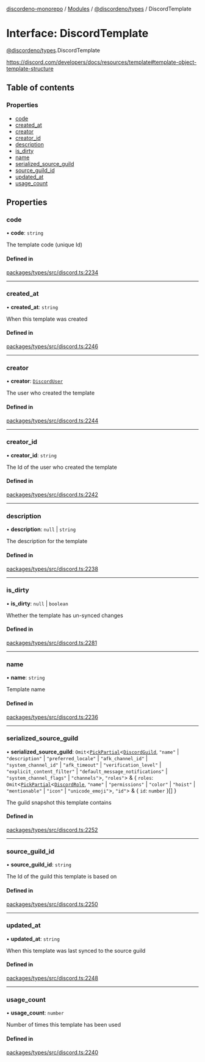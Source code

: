 [discordeno-monorepo](../README.md) / [Modules](../modules.md) / [@discordeno/types](../modules/discordeno_types.md) / DiscordTemplate

# Interface: DiscordTemplate

[@discordeno/types](../modules/discordeno_types.md).DiscordTemplate

https://discord.com/developers/docs/resources/template#template-object-template-structure

## Table of contents

### Properties

- [code](discordeno_types.DiscordTemplate.md#code)
- [created_at](discordeno_types.DiscordTemplate.md#created_at)
- [creator](discordeno_types.DiscordTemplate.md#creator)
- [creator_id](discordeno_types.DiscordTemplate.md#creator_id)
- [description](discordeno_types.DiscordTemplate.md#description)
- [is_dirty](discordeno_types.DiscordTemplate.md#is_dirty)
- [name](discordeno_types.DiscordTemplate.md#name)
- [serialized_source_guild](discordeno_types.DiscordTemplate.md#serialized_source_guild)
- [source_guild_id](discordeno_types.DiscordTemplate.md#source_guild_id)
- [updated_at](discordeno_types.DiscordTemplate.md#updated_at)
- [usage_count](discordeno_types.DiscordTemplate.md#usage_count)

## Properties

### code

• **code**: `string`

The template code (unique Id)

#### Defined in

[packages/types/src/discord.ts:2234](https://github.com/deepsarda/discordeno/blob/c6dc30bb/packages/types/src/discord.ts#L2234)

---

### created_at

• **created_at**: `string`

When this template was created

#### Defined in

[packages/types/src/discord.ts:2246](https://github.com/deepsarda/discordeno/blob/c6dc30bb/packages/types/src/discord.ts#L2246)

---

### creator

• **creator**: [`DiscordUser`](discordeno_types.DiscordUser.md)

The user who created the template

#### Defined in

[packages/types/src/discord.ts:2244](https://github.com/deepsarda/discordeno/blob/c6dc30bb/packages/types/src/discord.ts#L2244)

---

### creator_id

• **creator_id**: `string`

The Id of the user who created the template

#### Defined in

[packages/types/src/discord.ts:2242](https://github.com/deepsarda/discordeno/blob/c6dc30bb/packages/types/src/discord.ts#L2242)

---

### description

• **description**: `null` \| `string`

The description for the template

#### Defined in

[packages/types/src/discord.ts:2238](https://github.com/deepsarda/discordeno/blob/c6dc30bb/packages/types/src/discord.ts#L2238)

---

### is_dirty

• **is_dirty**: `null` \| `boolean`

Whether the template has un-synced changes

#### Defined in

[packages/types/src/discord.ts:2281](https://github.com/deepsarda/discordeno/blob/c6dc30bb/packages/types/src/discord.ts#L2281)

---

### name

• **name**: `string`

Template name

#### Defined in

[packages/types/src/discord.ts:2236](https://github.com/deepsarda/discordeno/blob/c6dc30bb/packages/types/src/discord.ts#L2236)

---

### serialized_source_guild

• **serialized_source_guild**: `Omit`<[`PickPartial`](../modules/discordeno_types.md#pickpartial)<[`DiscordGuild`](discordeno_types.DiscordGuild.md), `"name"` \| `"description"` \| `"preferred_locale"` \| `"afk_channel_id"` \| `"system_channel_id"` \| `"afk_timeout"` \| `"verification_level"` \| `"explicit_content_filter"` \| `"default_message_notifications"` \| `"system_channel_flags"` \| `"channels"`\>, `"roles"`\> & { `roles`: `Omit`<[`PickPartial`](../modules/discordeno_types.md#pickpartial)<[`DiscordRole`](discordeno_types.DiscordRole.md), `"name"` \| `"permissions"` \| `"color"` \| `"hoist"` \| `"mentionable"` \| `"icon"` \| `"unicode_emoji"`\>, `"id"`\> & { `id`: `number` }[] }

The guild snapshot this template contains

#### Defined in

[packages/types/src/discord.ts:2252](https://github.com/deepsarda/discordeno/blob/c6dc30bb/packages/types/src/discord.ts#L2252)

---

### source_guild_id

• **source_guild_id**: `string`

The Id of the guild this template is based on

#### Defined in

[packages/types/src/discord.ts:2250](https://github.com/deepsarda/discordeno/blob/c6dc30bb/packages/types/src/discord.ts#L2250)

---

### updated_at

• **updated_at**: `string`

When this template was last synced to the source guild

#### Defined in

[packages/types/src/discord.ts:2248](https://github.com/deepsarda/discordeno/blob/c6dc30bb/packages/types/src/discord.ts#L2248)

---

### usage_count

• **usage_count**: `number`

Number of times this template has been used

#### Defined in

[packages/types/src/discord.ts:2240](https://github.com/deepsarda/discordeno/blob/c6dc30bb/packages/types/src/discord.ts#L2240)
